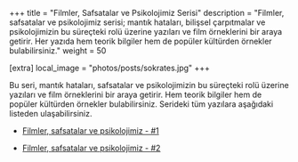 +++
title = "Filmler, Safsatalar ve Psikolojimiz Serisi"
description = "Filmler, safsatalar ve psikolojimiz serisi; mantık hataları, bilişsel çarpıtmalar ve psikolojimizin bu süreçteki rolü üzerine yazıları ve film örneklerini bir araya getirir. Her yazıda hem teorik bilgiler hem de popüler kültürden örnekler bulabilirsiniz."
weight = 50

[extra]
local_image = "photos/posts/sokrates.jpg"
+++

Bu seri, mantık hataları, safsatalar ve psikolojimizin bu süreçteki rolü üzerine yazıları ve film örneklerini bir araya getirir. Hem teorik bilgiler hem de popüler kültürden örnekler bulabilirsiniz. Serideki tüm yazılara aşağıdaki listeden ulaşabilirsiniz.

- [Filmler, safsatalar ve psikolojimiz - #1](../../blog/mantik-hatalari/)

- [Filmler, safsatalar ve psikolojimiz - #2](../../blog/mantik-hatalari-2/)